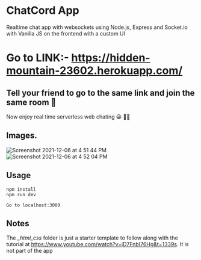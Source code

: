 # ChatCord App
Realtime chat app with websockets using Node.js, Express and Socket.io with Vanilla JS on the frontend with a custom UI


# Go to LINK:- https://hidden-mountain-23602.herokuapp.com/
## Tell your friend to go to the same link and join the same room 👻 
Now enjoy real time serverless web chating 😀 ✌🏻 
## Images.
![Screenshot 2021-12-06 at 4 51 44 PM](https://user-images.githubusercontent.com/68190549/144837659-90f6bcec-b51f-4814-b503-53bcc537e3d3.png)
![Screenshot 2021-12-06 at 4 52 04 PM](https://user-images.githubusercontent.com/68190549/144837804-85e1eecd-b966-4deb-b2e4-70ae58f3d943.png)

## Usage
```
npm install
npm run dev

Go to localhost:3000
```

## Notes
The *_html_css* folder is just a starter template to follow along with the tutorial at https://www.youtube.com/watch?v=jD7FnbI76Hg&t=1339s. It is not part of the app
